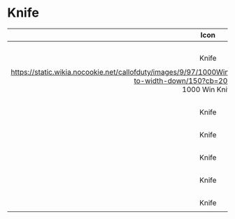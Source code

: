 # Knife

| Icon | Name |
| :--: | :--: | 
| | | | | 
 <br> Knife |   | 
| | | | | 
https://static.wikia.nocookie.net/callofduty/images/9/97/1000WinKnife_Knife_Blueprint_BO6.png/revision/latest/scale-to-width-down/150?cb=20241123220016 <br> 1000 Win Knife |   | 
| | | | | 
 <br> Knife |   | 
| | | | | 
 <br> Knife |   | 
| | | | | 
 <br> Knife |   | 
| | | | | 
 <br> Knife |   | 
| | | | | 
 <br> Knife |   | 
| | | | | 




